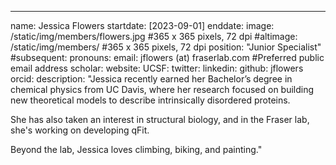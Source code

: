 ---
name: Jessica Flowers
startdate: [2023-09-01]
enddate: 
image: /static/img/members/flowers.jpg #365 x 365 pixels, 72 dpi
#altimage: /static/img/members/ #365 x 365 pixels, 72 dpi
position: "Junior Specialist"
#subsequent: 
pronouns: 
email:  jflowers (at) fraserlab.com #Preferred public email address
scholar:
website:
UCSF:
twitter: 
linkedin: 
github: jflowers
orcid:
description: "Jessica recently earned her Bachelor’s degree in chemical physics from UC Davis, where her research focused on building new theoretical models to describe intrinsically disordered proteins. 

She has also taken an interest in structural biology, and in the Fraser lab, she's working on developing qFit. 

Beyond the lab, Jessica loves climbing, biking, and painting."
